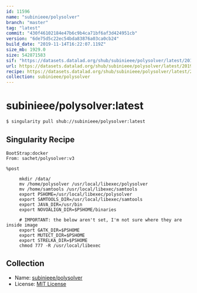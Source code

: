 ```yaml
---
id: 11596
name: "subinieee/polysolver"
branch: "master"
tag: "latest"
commit: "430f46102184e47b6c9b4ca71bf6af3d424951cb"
version: "6de75d5c22ec54bda83876a03ca0cb24"
build_date: "2019-11-14T16:22:07.119Z"
size_mb: 1929.0
size: 542871583
sif: "https://datasets.datalad.org/shub/subinieee/polysolver/latest/2019-11-14-430f4610-6de75d5c/6de75d5c22ec54bda83876a03ca0cb24.sif"
url: https://datasets.datalad.org/shub/subinieee/polysolver/latest/2019-11-14-430f4610-6de75d5c/
recipe: https://datasets.datalad.org/shub/subinieee/polysolver/latest/2019-11-14-430f4610-6de75d5c/Singularity
collection: subinieee/polysolver
---
```


# subinieee/polysolver:latest

```bash
$ singularity pull shub://subinieee/polysolver:latest
```

## Singularity Recipe

```singularity
BootStrap:docker
From: sachet/polysolver:v3

%post

     mkdir /data/
     mv /home/polysolver /usr/local/libexec/polysolver
     mv /home/samtools /usr/local/libexec/samtools
     export PSHOME=/usr/local/libexec/polysolver
     export SAMTOOLS_DIR=/usr/local/libexec/samtools
     export JAVA_DIR=/usr/bin
     export NOVOALIGN_DIR=$PSHOME/binaries

     # IMPORTANT: the below aren't set, I'm not sure where they are inside image
     export GATK_DIR=$PSHOME
     export MUTECT_DIR=$PSHOME
     export STRELKA_DIR=$PSHOME
     chmod 777 -R /usr/local/libexec
```

## Collection

 - Name: [subinieee/polysolver](https://github.com/subinieee/polysolver)
 - License: [MIT License](https://api.github.com/licenses/mit)

